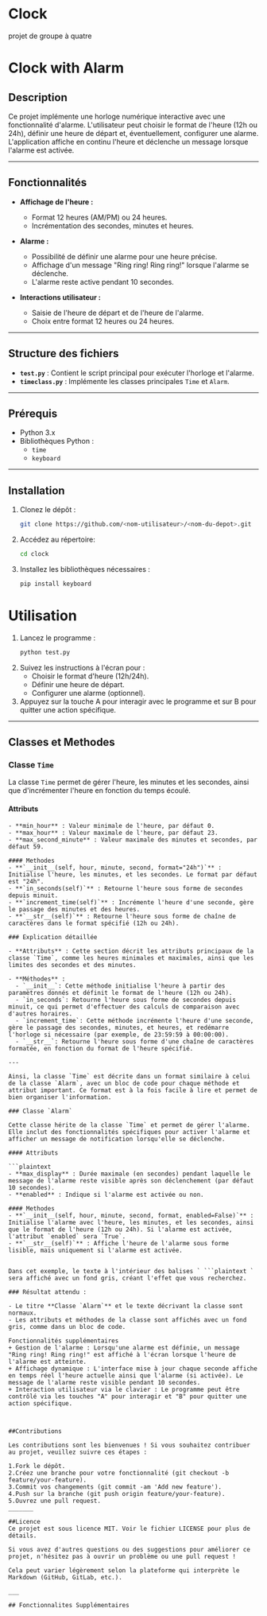 # Clock
projet de groupe à quatre
# Clock with Alarm

## Description

Ce projet implémente une horloge numérique interactive avec une fonctionnalité d'alarme. L'utilisateur peut choisir le format de l'heure (12h ou 24h), définir une heure de départ et, éventuellement, configurer une alarme. L'application affiche en continu l'heure et déclenche un message lorsque l'alarme est activée.

---

## Fonctionnalités

- **Affichage de l'heure :**
  - Format 12 heures (AM/PM) ou 24 heures.
  - Incrémentation des secondes, minutes et heures.

- **Alarme :**
  - Possibilité de définir une alarme pour une heure précise.
  - Affichage d'un message "Ring ring! Ring ring!" lorsque l'alarme se déclenche.
  - L'alarme reste active pendant 10 secondes.

- **Interactions utilisateur :**
  - Saisie de l'heure de départ et de l'heure de l'alarme.
  - Choix entre format 12 heures ou 24 heures.

---

## Structure des fichiers

- **`test.py`** : Contient le script principal pour exécuter l'horloge et l'alarme.
- **`timeclass.py`** : Implémente les classes principales `Time` et `Alarm`.

---

## Prérequis

- Python 3.x
- Bibliothèques Python :
  - `time`
  - `keyboard`

---

## Installation

1. Clonez le dépôt :
   ```bash
   git clone https://github.com/<nom-utilisateur>/<nom-du-depot>.git
   ```
2. Accédez au répertoire:  
   ```bash
   cd clock  
   ```
3. Installez les bibliothèques nécessaires :
   ```bash
   pip install keyboard
   ```
# Utilisation  

1. Lancez le programme :
   ```bash
   python test.py
   ```
2. Suivez les instructions à l'écran pour :
   + Choisir le format d'heure (12h/24h).
   + Définir une heure de départ.
   + Configurer une alarme (optionnel).
3. Appuyez sur la touche A pour interagir avec le programme et sur B pour quitter une action spécifique.

___

## Classes et Methodes  

### Classe `Time`

La classe `Time` permet de gérer l'heure, les minutes et les secondes, ainsi que d'incrémenter l'heure en fonction du temps écoulé.

#### Attributs

```plaintext
- **min_hour** : Valeur minimale de l'heure, par défaut 0.
- **max_hour** : Valeur maximale de l'heure, par défaut 23.
- **max_second_minute** : Valeur maximale des minutes et secondes, par défaut 59.

#### Methodes  
- **`__init__(self, hour, minute, second, format="24h")`** : Initialise l'heure, les minutes, et les secondes. Le format par défaut est "24h".
- **`in_seconds(self)`** : Retourne l'heure sous forme de secondes depuis minuit.
- **`increment_time(self)`** : Incrémente l'heure d'une seconde, gère le passage des minutes et des heures.
- **`__str__(self)`** : Retourne l'heure sous forme de chaîne de caractères dans le format spécifié (12h ou 24h).

### Explication détaillée

- **Attributs** : Cette section décrit les attributs principaux de la classe `Time`, comme les heures minimales et maximales, ainsi que les limites des secondes et des minutes.
  
- **Méthodes** :
  - `__init__`: Cette méthode initialise l'heure à partir des paramètres donnés et définit le format de l'heure (12h ou 24h).
  - `in_seconds`: Retourne l'heure sous forme de secondes depuis minuit, ce qui permet d'effectuer des calculs de comparaison avec d'autres horaires.
  - `increment_time`: Cette méthode incrémente l'heure d'une seconde, gère le passage des secondes, minutes, et heures, et redémarre l'horloge si nécessaire (par exemple, de 23:59:59 à 00:00:00).
  - `__str__`: Retourne l'heure sous forme d'une chaîne de caractères formatée, en fonction du format de l'heure spécifié.

---

Ainsi, la classe `Time` est décrite dans un format similaire à celui de la classe `Alarm`, avec un bloc de code pour chaque méthode et attribut important. Ce format est à la fois facile à lire et permet de bien organiser l'information.

### Classe `Alarm`

Cette classe hérite de la classe `Time` et permet de gérer l'alarme. Elle inclut des fonctionnalités spécifiques pour activer l'alarme et afficher un message de notification lorsqu'elle se déclenche.

#### Attributs

```plaintext
- **max_display** : Durée maximale (en secondes) pendant laquelle le message de l'alarme reste visible après son déclenchement (par défaut 10 secondes).
- **enabled** : Indique si l'alarme est activée ou non.

#### Methodes
- **`__init__(self, hour, minute, second, format, enabled=False)`** : Initialise l'alarme avec l'heure, les minutes, et les secondes, ainsi que le format de l'heure (12h ou 24h). Si l'alarme est activée, l'attribut `enabled` sera `True`.
- **`__str__(self)`** : Affiche l'heure de l'alarme sous forme lisible, mais uniquement si l'alarme est activée.


Dans cet exemple, le texte à l'intérieur des balises ` ```plaintext ` sera affiché avec un fond gris, créant l'effet que vous recherchez.

### Résultat attendu :

- Le titre **Classe `Alarm`** et le texte décrivant la classe sont normaux.
- Les attributs et méthodes de la classe sont affichés avec un fond gris, comme dans un bloc de code.

Fonctionnalités supplémentaires
+ Gestion de l'alarme : Lorsqu'une alarme est définie, un message "Ring ring! Ring ring!" est affiché à l'écran lorsque l'heure de l'alarme est atteinte.
+ Affichage dynamique : L'interface mise à jour chaque seconde affiche en temps réel l'heure actuelle ainsi que l'alarme (si activée). Le message de l'alarme reste visible pendant 10 secondes.
+ Interaction utilisateur via le clavier : Le programme peut être contrôlé via les touches "A" pour interagir et "B" pour quitter une action spécifique.



##Contributions 
 
Les contributions sont les bienvenues ! Si vous souhaitez contribuer au projet, veuillez suivre ces étapes :

1.Fork le dépôt.
2.Créez une branche pour votre fonctionnalité (git checkout -b feature/your-feature).
3.Commit vos changements (git commit -am 'Add new feature').
4.Push sur la branche (git push origin feature/your-feature).
5.Ouvrez une pull request.
_______

##Licence
Ce projet est sous licence MIT. Voir le fichier LICENSE pour plus de détails.

Si vous avez d'autres questions ou des suggestions pour améliorer ce projet, n'hésitez pas à ouvrir un problème ou une pull request !

Cela peut varier légèrement selon la plateforme qui interprète le Markdown (GitHub, GitLab, etc.).

___

## Fonctionnalites Supplémentaires

